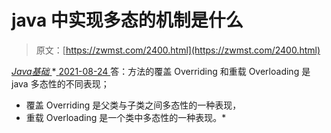 <!--yml
category: 未分类
date: 0001-01-01 00:00:00
-->

# java 中实现多态的机制是什么

> 原文：[https://zwmst.com/2400.html](https://zwmst.com/2400.html)

   [ *Java基础* ](https://zwmst.com/java%e5%9f%ba%e7%a1%80)*[ <time datetime="2021-08-24T08:31:20+08:00"> 2021-08-24 </time> ](https://zwmst.com/2400.html)  答：方法的覆盖 Overriding 和重载 Overloading 是 java 多态性的不同表现；

*   覆盖 Overriding 是父类与子类之间多态性的一种表现，
*   重载 Overloading 是一个类中多态性的一种表现。*